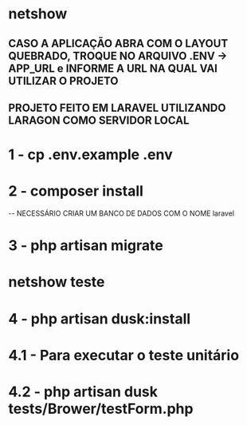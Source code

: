 # netshow
## CASO A APLICAÇÃO ABRA COM O LAYOUT QUEBRADO, TROQUE NO ARQUIVO .ENV -> APP_URL e INFORME A URL NA QUAL VAI UTILIZAR O PROJETO

## PROJETO FEITO EM LARAVEL UTILIZANDO LARAGON COMO SERVIDOR LOCAL


# 1 - cp .env.example .env
# 2 - composer install
-- NECESSÁRIO CRIAR UM BANCO DE DADOS COM O NOME laravel
# 3 - php artisan migrate  

# netshow teste
# 4 - php artisan dusk:install
# 4.1 - Para executar o teste unitário
# 4.2 - php artisan dusk tests/Brower/testForm.php

